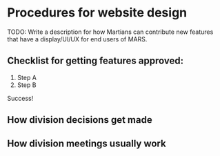 # Procedures for website design

TODO: Write a description for how Martians can contribute new features that have a display/UI/UX for end users of MARS.

## Checklist for getting features approved:

1. Step A
2. Step B

Success!

## How division decisions get made

## How division meetings usually work